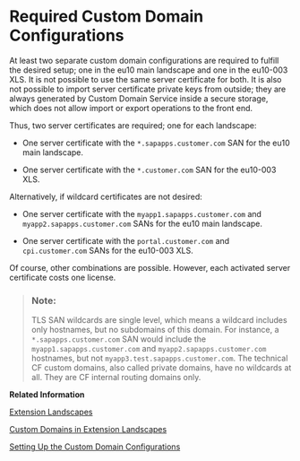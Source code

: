<!-- loio5d5c3cf3b4f54b83944c704611f94d45 -->

# Required Custom Domain Configurations

At least two separate custom domain configurations are required to fulfill the desired setup; one in the eu10 main landscape and one in the eu10-003 XLS. It is not possible to use the same server certificate for both. It is also not possible to import server certificate private keys from outside; they are always generated by Custom Domain Service inside a secure storage, which does not allow import or export operations to the front end.



Thus, two server certificates are required; one for each landscape:

-   One server certificate with the `*.sapapps.customer.com` SAN for the eu10 main landscape.

-   One server certificate with the `*.customer.com` SAN for the eu10-003 XLS.


Alternatively, if wildcard certificates are not desired:

-   One server certificate with the `myapp1.sapapps.customer.com` and `myapp2.sapapps.customer.com` SANs for the eu10 main landscape.

-   One server certificate with the `portal.customer.com` and `cpi.customer.com` SANs for the eu10-003 XLS.


Of course, other combinations are possible. However, each activated server certificate costs one license.

> ### Note:  
> TLS SAN wildcards are single level, which means a wildcard includes only hostnames, but no subdomains of this domain. For instance, a `*.sapapps.customer.com` SAN would include the `myapp1.sapapps.customer.com` and `myapp2.sapapps.customer.com` hostnames, but not `myapp3.test.sapapps.customer.com`. The technical CF custom domains, also called private domains, have no wildcards at all. They are CF internal routing domains only.

**Related Information**  


[Extension Landscapes](extension-landscapes-66b366d.md "Extension landscapes (XLS) are Cloud Foundry (CF) landscapes in the same region as a main landscape, which can be used for your own CF environment (PaaS), for subscribed applications (SaaS), or for both. A main landscape can have none, one, or multiple extension landscapes.")

[Custom Domains in Extension Landscapes](custom-domains-in-extension-landscapes-b0c0a73.md "This section explains the do's and don'ts when using parts of the CF custom domains for extension landscapes.")

[Setting Up the Custom Domain Configurations](setting-up-the-custom-domain-configurations-19b1ae7.md "We strongly recommend that you use the Custom Domain Manager for any kind of custom domain management in Cloud Foundry, especially for, but not limited to the XLS scenarios.")

